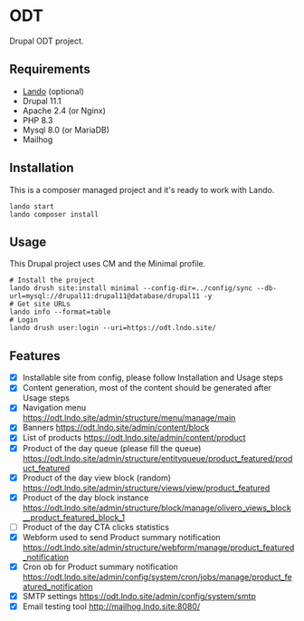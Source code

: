 # ODT

Drupal ODT project.

## Requirements

- [Lando](https://lando.dev/) (optional)
- Drupal 11.1
- Apache 2.4 (or Nginx)
- PHP 8.3
- Mysql 8.0 (or MariaDB)
- Mailhog

## Installation

This is a composer managed project and it's ready to work with Lando.

```
lando start
lando composer install
```

## Usage
This Drupal project uses CM and the Minimal profile.
```
# Install the project
lando drush site:install minimal --config-dir=../config/sync --db-url=mysql://drupal11:drupal11@database/drupal11 -y
# Get site URLs
lando info --format=table
# Login
lando drush user:login --uri=https://odt.lndo.site/
```
## Features
- [x] Installable site from config, please follow Installation and Usage steps
- [x] Content generation, most of the content should be generated after Usage steps
- [x] Navigation menu https://odt.lndo.site/admin/structure/menu/manage/main
- [x] Banners https://odt.lndo.site/admin/content/block
- [x] List of products https://odt.lndo.site/admin/content/product
- [x] Product of the day queue (please fill the queue) https://odt.lndo.site/admin/structure/entityqueue/product_featured/product_featured
- [x] Product of the day view block (random) https://odt.lndo.site/admin/structure/views/view/product_featured
- [x] Product of the day block instance https://odt.lndo.site/admin/structure/block/manage/olivero_views_block__product_featured_block_1
- [ ] Product of the day CTA clicks statistics
- [x] Webform used to send Product summary notification https://odt.lndo.site/admin/structure/webform/manage/product_featured_notification
- [x] Cron ob for Product summary notification https://odt.lndo.site/admin/config/system/cron/jobs/manage/product_featured_notification
- [x] SMTP settings https://odt.lndo.site/admin/config/system/smtp
- [x] Email testing tool http://mailhog.lndo.site:8080/
